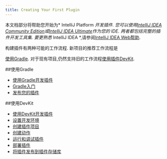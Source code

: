 ```yaml
---
title: Creating Your First Plugin
---
```


本文档部分将帮助您开始为* IntelliJ Platform *开发插件.
您可以使用[IntelliJ IDEA Community Edition](https://www.jetbrains.com/idea/download/)或[IntelliJ IDEA Ultimate](https://www.jetbrains.com/idea/download/)作为您的
IDE.
两者都包括完整的插件开发工具集.
要更熟悉* IntelliJ IDEA *,请参阅[IntelliJ IDEA Web帮助](https://www.jetbrains.com/idea/help/).


构建插件有两种可能的工作流程.
新项目的推荐工作流程是

[使用Gradle](#using-gradle).
对于现有项目,仍然支持旧的工作流程[使用插件DevKit](#using-devkit).


##使用Gradle


* [使用Gradle开发插件](/tutorials/build_system.md)
    
* [Gradle入门](/tutorials/build_system/prerequisites.md)
    
* [发布您的插件](/tutorials/build_system/deployment.md)


##使用DevKit

* [使用DevKit开发插件](getting_started/using_dev_kit.md)
    
* [设置开发环境](getting_started/setting_up_environment.md)
    
* [创建插件项目](getting_started/creating_plugin_project.md)
    
* [创建动作](getting_started/creating_an_action.md)
    
* [运行和调试插件](getting_started/running_and_debugging_a_plugin.md)
    
* [部署插件](getting_started/deploying_plugin.md)
    
* [将插件发布到插件存储库](getting_started/publishing_plugin.md)


